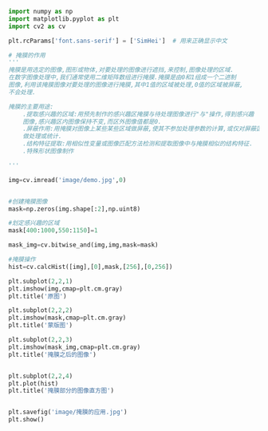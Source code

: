 
<BlogInfo id="640" title="27.掩膜的应用" author="白日梦想猿" pv=0 read_times=0 pre_cost_time=0分51秒 category="图像处理" tag_list="['图像处理']" create_time="2021.08.13 15:32:32" update_time="2021.08.13 15:56:35" />

```python
import numpy as np
import matplotlib.pyplot as plt
import cv2 as cv

plt.rcParams['font.sans-serif'] = ['SimHei']  # 用来正确显示中文

# 掩膜的作用
'''
掩膜是用选定的图像,图形或物体,对要处理的图像进行遮挡,来控制,图像处理的区域.
在数字图像处理中,我们通常使用二维矩阵数组进行掩膜.掩膜是由0和1组成一个二进制
图像,利用该掩膜图像对要处理的图像进行掩膜,其中1值的区域被处理,0值的区域被屏蔽,
不会处理.

掩膜的主要用途:
    .提取感兴趣的区域:用预先制作的感兴趣区掩膜与待处理图像进行"与"操作,得到感兴趣
    图像,感兴趣区内图像保持不变,而区外图像值都是0.
    .屏蔽作用:用掩膜对图像上某些某些区域做屏蔽,使其不参加处理参数的计算,或仅对屏蔽区
    做处理或统计.
    .结构特征提取:用相似性变量或图像匹配方法检测和提取图像中与掩膜相似的结构特征.
    .特殊形状图像制作

'''

img=cv.imread('image/demo.jpg',0)


#创建掩膜图像
mask=np.zeros(img.shape[:2],np.uint8)

#划定感兴趣的区域
mask[400:1000,550:1150]=1

mask_img=cv.bitwise_and(img,img,mask=mask)

#掩膜操作
hist=cv.calcHist([img],[0],mask,[256],[0,256])

plt.subplot(2,2,1)
plt.imshow(img,cmap=plt.cm.gray)
plt.title('原图')

plt.subplot(2,2,2)
plt.imshow(mask,cmap=plt.cm.gray)
plt.title('蒙版图')

plt.subplot(2,2,3)
plt.imshow(mask_img,cmap=plt.cm.gray)
plt.title('掩膜之后的图像')


plt.subplot(2,2,4)
plt.plot(hist)
plt.title('掩膜部分的图像直方图')


plt.savefig('image/掩膜的应用.jpg')
plt.show()














```
